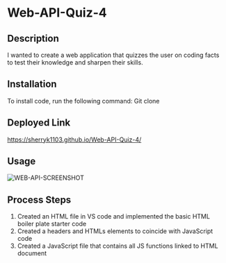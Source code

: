 # Web-API-Quiz-4

## Description

I wanted to create a web application that quizzes the user on coding facts to test their knowledge and sharpen their skills.

## Installation

To install code, run the following command:
Git clone <paste SSH key>

## Deployed Link

https://sherryk1103.github.io/Web-API-Quiz-4/

## Usage

![WEB-API-SCREENSHOT](https://github.com/SherryK1103/WEB-API-SCREENSHOT/blob/main/Assets/css-port-image.png?raw=true)

## Process Steps

1. Created an HTML file in VS code and implemented the basic HTML boiler plate starter code
2. Created a headers and HTMLs elements to coincide with JavaScript code
3. Created a JavaScript file that contains all JS functions linked to HTML document
